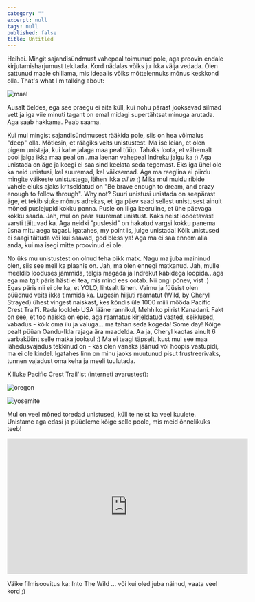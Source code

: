 ```yaml
---
category: ""
excerpt: null
tags: null
published: false
title: Untitled
---
```

Heihei. Mingit sajandisündmust vahepeal toimunud pole, aga proovin endale kirjutamisharjumust tekitada. Kord nädalas võiks ju ikka välja vedada. Olen sattunud maale chillama, mis ideaalis võiks mõttelennuks mõnus keskkond olla. That's what I'm talking about:


![maal]({{site.baseurl}}/images/varviline.jpg)


Ausalt öeldes, ega see praegu ei aita küll, kui nohu pärast jooksevad silmad vett ja iga viie minuti tagant on emal midagi supertähtsat minuga arutada. Aga saab hakkama. Peab saama.

Kui mul mingist sajandisündmusest rääkida pole, siis on hea võimalus "deep" olla. Mõtlesin, et räägiks veits unistustest. Ma ise leian, et olen pigem unistaja, kui kahe jalaga maa peal tüüp. Tahaks loota, et vähemalt pool jalga ikka maa peal on...ma laenan vahepeal Indreku jalgu ka ;) Aga unistada on äge ja keegi ei saa sind keelata seda tegemast. Eks iga ühel ole ka neid unistusi, kel suuremad, kel väiksemad. Aga ma reeglina ei piirdu mingite väikeste unistustega, lähen ikka _all in_ ;) Miks mul muidu ribide vahele eluks ajaks kritseldatud on "Be brave enough to dream, and crazy enough to follow through". Why not? Suuri unistusi unistada on seepärast äge, et tekib siuke mõnus adrekas, et iga päev saad sellest unistusest ainult mõned puslejupid kokku panna. Pusle on liiga keeruline, et ühe päevaga kokku saada. Jah, mul on paar suuremat unistust. Kaks neist loodetavasti varsti täituvad ka. Aga neidki "puslesid" on hakatud vargsi kokku panema üsna mitu aega tagasi. Igatahes, my point is, julge unistada! Kõik unistused ei saagi täituda või kui saavad, god bless ya! Aga ma ei saa ennem alla anda, kui ma isegi mitte proovinud ei ole.

No üks mu unistustest on olnud teha pikk matk. Nagu ma juba maininud olen, siis see meil ka plaanis on. Jah, ma olen ennegi matkanud. Jah, mulle meeldib looduses jämmida, telgis magada ja Indrekut käbidega loopida...aga ega ma tglt päris hästi ei tea, mis mind ees ootab. Nii ongi põnev, vist :) Egas päris nii ei ole ka, et YOLO, lihtsalt lähen. Vaimu ja füüsist olen püüdnud veits ikka timmida ka. Lugesin hiljuti raamatut (Wild, by Cheryl Strayed) ühest vingest naiskast, kes kõndis üle 1000 miili mööda Pacific Crest Trail'i. Rada lookleb USA lääne rannikul, Mehhiko piirist Kanadani. Fakt on see, et too naiska on epic, aga raamatus kirjeldatud vaated, seiklused, vabadus - kõik oma ilu ja valuga... ma tahan seda kogeda! Some day! Kõige pealt püüan Oandu-Ikla rajaga ära maadelda. Aa ja, Cheryl kaotas ainult 6 varbaküünt selle matka jooksul :) Ma ei teagi täpselt, kust mul see maa lähedusvajadus tekkinud on - kas olen vanaks jäänud või hoopis vastupidi, ma ei ole kindel. Igatahes linn on minu jaoks muutunud pisut frustreerivaks, tunnen vajadust oma keha ja meeli tuulutada.

Killuke Pacific Crest Trail'ist (interneti avarustest):


![oregon]({{site.baseurl}}/images/oregon-2.jpg)


![yosemite]({{site.baseurl}}/images/yosemite.jpg)


Mul on veel mõned toredad unistused, küll te neist ka veel kuulete. Unistame aga edasi ja püüdleme kõige selle poole, mis meid õnnelikuks teeb! 


<iframe width="560" height="315" src="https://www.youtube.com/embed/azlIFimEULE" frameborder="0" allowfullscreen></iframe>

Väike filmisoovitus ka: Into The Wild ... või kui oled juba näinud, vaata veel kord ;)
